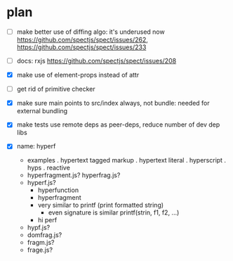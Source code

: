 # plan

* [ ] make better use of diffing algo: it's underused now https://github.com/spectjs/spect/issues/262, https://github.com/spectjs/spect/issues/233

* [ ] docs: rxjs https://github.com/spectjs/spect/issues/208

* [x] make use of element-props instead of attr

* [ ] get rid of primitive checker

* [x] make sure main points to src/index always, not bundle: needed for external bundling

* [x] make tests use remote deps as peer-deps, reduce number of dev dep libs

* [x] name: hyperf
  * examples
    . hypertext tagged markup
    . hypertext literal
    . hyperscript
    . hyps
    . reactive
  * hyperfragment.js? hyperfrag.js?
  * hyperf.js?
    + hyperfunction
    + hyperfragment
    + very similar to printf (print formatted string)
      + even signature is similar printf(strin, f1, f2, ...)
    + hi perf
  * hypf.js?
  * domfrag.js?
  * fragm.js?
  * frage.js?

